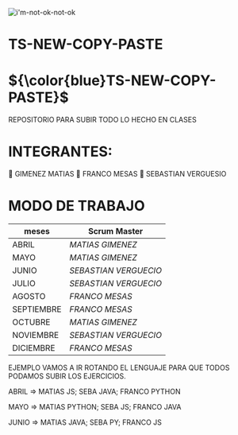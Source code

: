 
![i'm-not-ok-not-ok](https://user-images.githubusercontent.com/106162059/233731615-e9d6d929-ed5d-4b60-8dec-b8049caf5622.gif)

 
# TS-NEW-COPY-PASTE



# ${\color{blue}TS-NEW-COPY-PASTE}$ 


REPOSITORIO PARA SUBIR TODO LO HECHO EN CLASES





# INTEGRANTES:


🧑 GIMENEZ MATIAS
🧑 FRANCO MESAS
🧑 SEBASTIAN VERGUESIO

# MODO DE TRABAJO




| **meses** | **Scrum Master** |
| ---- | ---- |
| ABRIL | *MATIAS GIMENEZ* |
| MAYO | *MATIAS GIMENEZ* |
| JUNIO | *SEBASTIAN VERGUECIO* |
| JULIO | *SEBASTIAN VERGUECIO* |
| AGOSTO  | *FRANCO MESAS* |
| SEPTIEMBRE | *FRANCO MESAS* |
|OCTUBRE| *MATIAS GIMENEZ* |
|NOVIEMBRE| *SEBASTIAN VERGUECIO* |
|DICIEMBRE| *FRANCO MESAS* |


EJEMPLO 
VAMOS A IR ROTANDO EL LENGUAJE PARA QUE TODOS PODAMOS SUBIR LOS EJERCICIOS.

ABRIL => MATIAS JS; SEBA JAVA; FRANCO PYTHON

MAYO => MATIAS PYTHON; SEBA JS; FRANCO JAVA

JUNIO => MATIAS JAVA; SEBA  PY; FRANCO JS





